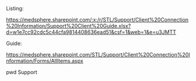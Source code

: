 Listing:

https://medsphere.sharepoint.com/:x:/r/STL/Support/Client%20Connection%20Information/Support%20Client%20Guide.xlsx?d=w1e7cc92cdc5c44cfa9814408636ead51&csf=1&web=1&e=u3JMTT

Guide:

https://medsphere.sharepoint.com/STL/Support/Client%20Connection%20Information/Forms/AllItems.aspx

pwd Support
